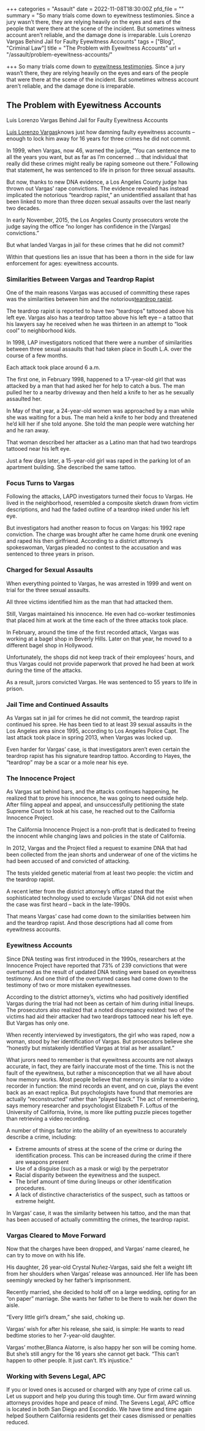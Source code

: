 +++
categories = "Assault"
date = 2022-11-08T18:30:00Z
pfd_file = ""
summary = "So many trials come down to eyewitness testimonies. Since a jury wasn’t there, they are relying heavily on the eyes and ears of the people that were there at the scene of the incident. But sometimes witness account aren’t reliable, and the damage done is irreparable. Luis Lorenzo Vargas Behind Jail for Faulty Eyewitness Accounts"
tags = ["Blog", "Criminal Law"]
title = "The Problem with Eyewitness Accounts"
url = "/assault/problem-eyewitness-accounts/"

+++
So many trials come down to [eyewitness testimonies](https://www.sevenslegal.com/). Since a jury wasn’t there, they are relying heavily on the eyes and ears of the people that were there at the scene of the incident. But sometimes witness account aren’t reliable, and the damage done is irreparable.

## The Problem with Eyewitness Accounts

Luis Lorenzo Vargas Behind Jail for Faulty Eyewitness Accounts

[Luis Lorenzo Vargas](https://www.sevenslegal.com/)knows just how damning faulty eyewitness accounts – enough to lock him away for 16 years for three crimes he did not commit.

In 1999, when Vargas, now 46, warned the judge, “You can sentence me to all the years you want, but as far as I’m concerned … that individual that really did these crimes might really be raping someone out there.” Following that statement, he was sentenced to life in prison for three sexual assaults.

But now, thanks to new DNA evidence, a Los Angeles County judge has thrown out Vargas’ rape convictions. The evidence revealed has instead implicated the notorious “teardrop rapist,” an unidentified assailant that has been linked to more than three dozen sexual assaults over the last nearly two decades.

In early November, 2015, the Los Angeles County prosecutors wrote the judge saying the office “no longer has confidence in the \[Vargas\] convictions.”

But what landed Vargas in jail for these crimes that he did not commit?

Within that questions lies an issue that has been a thorn in the side for law enforcement for ages: eyewitness accounts.

### Similarities Between Vargas and Teardrop Rapist

One of the main reasons Vargas was accused of committing these rapes was the similarities between him and the notorious[teardrop rapist](https://www.sevenslegal.com/).

The teardrop rapist is reported to have two “teardrops” tattooed above his left eye. Vargas also has a teardrop tattoo above his left eye – a tattoo that his lawyers say he received when he was thirteen in an attempt to “look cool” to neighborhood kids.

In 1998, LAP investigators noticed that there were a number of similarities between three sexual assaults that had taken place in South L.A. over the course of a few months.

Each attack took place around 6 a.m.

The first one, in February 1998, happened to a 17-year-old girl that was attacked by a man that had asked her for help to catch a bus. The man pulled her to a nearby driveway and then held a knife to her as he sexually assaulted her.

In May of that year, a 24-year-old women was approached by a man while she was waiting for a bus. The man held a knife to her body and threatened he’d kill her if she told anyone. She told the man people were watching her and he ran away.

That woman described her attacker as a Latino man that had two teardrops tattooed near his left eye.

Just a few days later, a 15-year-old girl was raped in the parking lot of an apartment building. She described the same tattoo.

### Focus Turns to Vargas

Following the attacks, LAPD investigators turned their focus to Vargas. He lived in the neighborhood, resembled a composite sketch drawn from victim descriptions, and had the faded outline of a teardrop inked under his left eye.

But investigators had another reason to focus on Vargas: his 1992 rape conviction. The charge was brought after he came home drunk one evening and raped his then girlfriend. According to a district attorney’s spokeswoman, Vargas pleaded no contest to the accusation and was sentenced to three years in prison.

### Charged for Sexual Assaults

When everything pointed to Vargas, he was arrested in 1999 and went on trial for the three sexual assaults.

All three victims identified him as the man that had attacked them.

Still, Vargas maintained his innocence. He even had co-worker testimonies that placed him at work at the time each of the three attacks took place.

In February, around the time of the first recorded attack, Vargas was working at a bagel shop in Beverly Hills. Later on that year, he moved to a different bagel shop in Hollywood.

Unfortunately, the shops did not keep track of their employees’ hours, and thus Vargas could not provide paperwork that proved he had been at work during the time of the attacks.

As a result, jurors convicted Vargas. He was sentenced to 55 years to life in prison.

### Jail Time and Continued Assaults

As Vargas sat in jail for crimes he did not commit, the teardrop rapist continued his spree. He has been tied to at least 39 sexual assaults in the Los Angeles area since 1995, according to Los Angeles Police Capt. The last attack took place in spring 2013, when Vargas was locked up.

Even harder for Vargas’ case, is that investigators aren’t even certain the teardrop rapist has his signature teardrop tattoo. According to Hayes, the “teardrop” may be a scar or a mole near his eye.

### The Innocence Project

As Vargas sat behind bars, and the attacks continues happening, he realized that to prove his innocence, he was going to need outside help. After filing appeal and appeal, and unsuccessfully petitioning the state Supreme Court to look at his case, he reached out to the California Innocence Project.

The California Innocence Project is a non-profit that is dedicated to freeing the innocent while changing laws and policies in the state of California.

In 2012, Vargas and the Project filed a request to examine DNA that had been collected from the jean shorts and underwear of one of the victims he had been accused of and convicted of attacking.

The tests yielded genetic material from at least two people: the victim and the teardrop rapist.

A recent letter from the district attorney’s office stated that the sophisticated technology used to exclude Vargas’ DNA did not exist when the case was first heard – back in the late-1990s.

That means Vargas’ case had come down to the similarities between him and the teardrop rapist. And those descriptions had all come from eyewitness accounts.

### Eyewitness Accounts

Since DNA testing was first introduced in the 1990s, researchers at the Innocence Project have reported that 73% of 239 convictions that were overturned as the result of updated DNA testing were based on eyewitness testimony. And one third of the overturned cases had come down to the testimony of two or more mistaken eyewitnesses.

According to the district attorney’s, victims who had positively identified Vargas during the trial had not been as certain of him during initial lineups. The prosecutors also realized that a noted discrepancy existed: two of the victims had aid their attacker had two teardrops tattooed near his left eye. But Vargas has only one.

When recently interviewed by investigators, the girl who was raped, now a woman, stood by her identification of Vargas. But prosecutors believe she “honestly but mistakenly identified Vargas at trial as her assailant.”

What jurors need to remember is that eyewitness accounts are not always accurate, in fact, they are fairly inaccurate most of the time. This is not the fault of the eyewitness, but rather a misconception that we all have about how memory works. Most people believe that memory is similar to a video recorder in function: the mind records an event, and on cue, plays the event back as an exact replica. But psychologists have found that memories are actually “reconstructed” rather than “played back.” The act of remembering, says memory researcher and psychologist Elizabeth F. Loftus of the University of California, Irvine, is more like putting puzzle pieces together than retrieving a video recording.

A number of things factor into the ability of an eyewitness to accurately describe a crime, including:

* Extreme amounts of stress at the scene of the crime or during the identification process. This can be increased during the crime if there are weapons present
* Use of a disguise (such as a mask or wig) by the perpetrator
* Racial disparity between the eyewitness and the suspect.
* The brief amount of time during lineups or other identification procedures.
* A lack of distinctive characteristics of the suspect, such as tattoos or extreme height.

In Vargas’ case, it was the similarity between his tattoo, and the man that has been accused of actually committing the crimes, the teardrop rapist.

### Vargas Cleared to Move Forward

Now that the charges have been dropped, and Vargas’ name cleared, he can try to move on with his life.

His daughter, 26 year-old Crystal Nuñez-Vargas, said she felt a weight lift from her shoulders when Vargas’ release was announced. Her life has been seemingly wrecked by her father’s imprisonment.

Recently married, she decided to hold off on a large wedding, opting for an “on paper” marriage. She wants her father to be there to walk her down the aisle.

“Every little girl’s dream,” she said, choking up.

Vargas’ wish for after his release, she said, is simple: He wants to read bedtime stories to her 7-year-old daughter.

Vargas’ mother,Blanca Alatorre, is also happy her son will be coming home. But she’s still angry for the 16 years she cannot get back. “This can’t happen to other people. It just can’t. It’s injustice.”

### Working with Sevens Legal, APC

If you or loved ones is accused or charged with any type of crime call us. Let us support and help you during this tough time. Our firm award winning attorneys provides hope and peace of mind. The Sevens Legal, APC office is located in both San Diego and Escondido. We have time and time again helped Southern California residents get their cases dismissed or penalties reduced.